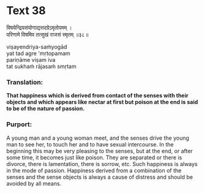 # Text 38

विषयेन्द्रियसंयोगाद्यत्तदग्रेऽमृतोपमम् ।  
परिणामे विषमिव तत्सुखं राजसं स्मृतम् ॥३८॥

viṣayendriya-saḿyogād  
yat tad agre 'mṛtopamam  
pariṇāme viṣam iva  
tat sukhaḿ rājasaḿ smṛtam



### Translation:

**That happiness which is derived from contact of the senses with their objects and which appears like nectar at first but poison at the end is said to be of the nature of passion.**

### Purport:

A young man and a young woman meet, and the senses drive the young man to see her, to touch her and to have sexual intercourse. In the beginning this may be very pleasing to the senses, but at the end, or after some time, it becomes just like poison. They are separated or there is divorce, there is lamentation, there is sorrow, etc. Such happiness is always in the mode of passion. Happiness derived from a combination of the senses and the sense objects is always a cause of distress and should be avoided by all means.